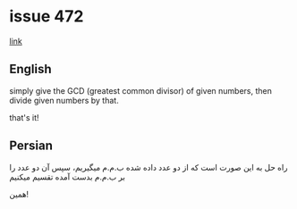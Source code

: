 # issue 472
[link](https://ericnormand.me/issues/473)

## English

simply give the GCD (greatest common divisor) of given numbers, 
then divide given numbers by that.

that's it!

## Persian

راه حل به این صورت است که از دو عدد داده شده ب.م.م میگیریم،
سپس آن دو عدد را بر ب.م.م بدست آمده تقسیم میکنیم

همین!